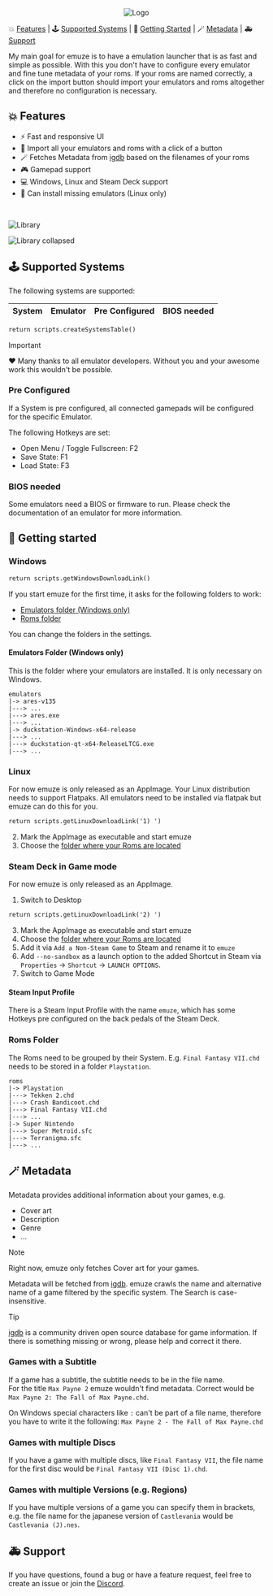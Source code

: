 <p align="center">
  <img src="https://raw.githubusercontent.com/bmsuseluda/emuze/main/artwork/logo400x400.png" alt="Logo" />
</p>


💥 [Features](#-features) | 🕹️ [Supported Systems](#%EF%B8%8F-supported-systems) | 🚀 [Getting Started](#-getting-started) | 🪄 [Metadata](#-metadata) | 🚑️ [Support](#%EF%B8%8F-support)

My main goal for emuze is to have a emulation launcher that is as fast and simple as possible. With this you don't have to configure every emulator and fine tune metadata of your roms.
If your roms are named correctly, a click on the import button should import your emulators and roms altogether and therefore no configuration is necessary.

## 💥 Features

- ⚡️ Fast and responsive UI  
- 🚂 Import all your emulators and roms with a click of a button  
- 🪄 Fetches Metadata from [igdb](https://www.igdb.com) based on the filenames of your roms  
- 🎮️ Gamepad support 
- 💻️ Windows, Linux and Steam Deck support  
- 🔧 Can install missing emulators (Linux only)  

<br>

<p>
  <img src="https://github.com/bmsuseluda/emuze/blob/main/screenshots/library.png?raw=true" alt="Library" />
</p>
<p>
  <img src="https://github.com/bmsuseluda/emuze/blob/main/screenshots/library_collapsed.png?raw=true" alt="Library collapsed" />
</p>

## 🕹️ Supported Systems

The following systems are supported:

| System | Emulator | Pre Configured | BIOS needed |
|--------|----------|----------------|-------------|
```mmd
return scripts.createSystemsTable()
```
> [!IMPORTANT]  
> ❤️ Many thanks to all emulator developers. Without you and your awesome work this wouldn't be possible.

### Pre Configured
If a System is pre configured, all connected gamepads will be configured for the specific Emulator.

The following Hotkeys are set:
- Open Menu / Toggle Fullscreen: F2
- Save State: F1
- Load State: F3

### BIOS needed
Some emulators need a BIOS or firmware to run. Please check the documentation of an emulator for more information. 

## 🚀 Getting started

### Windows

```mmd
return scripts.getWindowsDownloadLink()
```

If you start emuze for the first time, it asks for the following folders to work:

- [Emulators folder (Windows only)](#emulators-folder-windows-only)
- [Roms folder](#roms-folder)

You can change the folders in the settings.

#### Emulators Folder (Windows only)

This is the folder where your emulators are installed. It is only necessary on Windows.

```
emulators
|-> ares-v135
|---> ...
|---> ares.exe
|---> ...
|-> duckstation-Windows-x64-release
|---> ...
|---> duckstation-qt-x64-ReleaseLTCG.exe
|---> ...
```

### Linux

For now emuze is only released as an AppImage. Your Linux distribution needs to support Flatpaks.
All emulators need to be installed via flatpak but emuze can do this for you.

```mmd
return scripts.getLinuxDownloadLink('1) ')
```
2) Mark the AppImage as executable and start emuze
3) Choose the [folder where your Roms are located](#roms-folder)

### Steam Deck in Game mode

For now emuze is only released as an AppImage.

1) Switch to Desktop
```mmd
return scripts.getLinuxDownloadLink('2) ')
```
3) Mark the AppImage as executable and start emuze
4) Choose the [folder where your Roms are located](#roms-folder)
5) Add it via `Add a Non-Steam Game` to Steam and rename it to `emuze` 
6) Add `--no-sandbox` as a launch option to the added Shortcut in Steam via `Properties` -> `Shortcut` -> `LAUNCH OPTIONS`.
7) Switch to Game Mode

#### Steam Input Profile

There is a Steam Input Profile with the name `emuze`, which has some Hotkeys pre configured on the back pedals of the Steam Deck.

### Roms Folder

The Roms need to be grouped by their System. E.g. `Final Fantasy VII.chd` needs to be stored in a folder `Playstation`.

```
roms
|-> Playstation
|---> Tekken 2.chd
|---> Crash Bandicoot.chd
|---> Final Fantasy VII.chd
|---> ...
|-> Super Nintendo
|---> Super Metroid.sfc
|---> Terranigma.sfc
|---> ...
```

## 🪄 Metadata

Metadata provides additional information about your games, e.g.
- Cover art
- Description
- Genre
- ...

> [!NOTE]
> Right now, emuze only fetches Cover art for your games.

Metadata will be fetched from [igdb](https://www.igdb.com). emuze crawls the name and alternative name of a game filtered by the specific system.
The Search is case-insensitive.

> [!TIP]
> [igdb](https://www.igdb.com) is a community driven open source database for game information. If there is something missing or wrong, please help and correct it there.

### Games with a Subtitle

If a game has a subtitle, the subtitle needs to be in the file name.<br>
For the title `Max Payne 2` emuze wouldn't find metadata. Correct would be `Max Payne 2: The Fall of Max Payne.chd`.

On Windows special characters like `:` can't be part of a file name, therefore you have to write it the following:
`Max Payne 2 - The Fall of Max Payne.chd`

### Games with multiple Discs

If you have a game with multiple discs, like `Final Fantasy VII`, the file name for the first disc would be `Final Fantasy VII (Disc 1).chd`.

### Games with multiple Versions (e.g. Regions)

If you have multiple versions of a game you can specify them in brackets, e.g. the file name for the japanese version of `Castlevania` would be `Castlevania (J).nes`.

## 🚑️ Support

If you have questions, found a bug or have a feature request, feel free to create an issue or join the [Discord](https://discord.gg/tCzK7kc6Y4).
